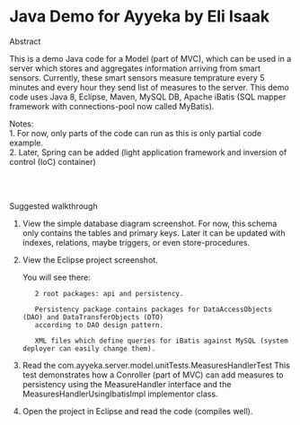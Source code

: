# Java Demo for Ayyeka by Eli Isaak

Abstract

   This is a demo Java code for a Model (part of MVC), which can be used in a server which
   stores and aggregates information arriving from smart sensors.
   Currently, these smart sensors measure temprature every 5 minutes and every hour they
   send list of measures to the server.
   This demo code uses Java 8, Eclipse, Maven, MySQL DB, Apache iBatis (SQL mapper framework with connections-pool now called MyBatis).

   Notes:
   <br/>
      1. For now, only parts of the code can run as this is only partial code example.
   <br/>
      2. Later, Spring can be added (light application framework and inversion of control (IoC) container)      
   <br/>

<br/>

Suggested walkthrough

   1. View the simple database diagram screenshot.
        For now, this schema only contains the tables and primary keys.
        Later it can be updated with indexes, relations, maybe triggers, or even store-procedures.      

   2. View the Eclipse project screenshot.
         
         You will see there:  
             
             2 root packages: api and persistency.
             
             Persistency package contains packages for DataAccessObjects (DAO) and DataTransferObjects (DTO)
             according to DAO design pattern.
             
             XML files which define queries for iBatis against MySQL (system deployer can easily change them). 
                                         
   3. Read the com.ayyeka.server.model.unitTests.MeasuresHandlerTest
      This test demonstrates how a Conroller (part of MVC) can add measures to persistency using
      the MeasureHandler interface and the MeasuresHandlerUsingIbatisImpl implementor class. 
 
   4. Open the project in Eclipse and read the code (compiles well).       




